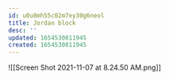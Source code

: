 ```yaml
---
id: u0u8mh55c02m7ey30g6neol
title: Jordan block
desc: ''
updated: 1654530811945
created: 1654530811945
---
```

![[Screen Shot 2021-11-07 at 8.24.50 AM.png]]
